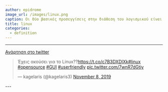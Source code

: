 ```yaml
---
author: epidrome
image_url: /images/linux.png
caption: Οι δύο βασικές προσεγγίσεις στην διάθεση του λογισμικού είναι αυτή του ανοικτού (π.χ., Linux) και του κλειστού κώδικα (π.χ., Microsoft Windows), οι οποίες εμφανίζονται ως αντίπαλες, αλλά σε κάποιες περιπτώσεις μπορούν να λειτουργούν και συμπληρωματικά όπως στην περίπτωση του λογισμικού Apache. Το πιο ενδιαφέρον όμως είναι ότι μια συλλογική προσπάθεια όπως το Linux που δεν έχει στόχο το κέρδος, μπορεί και παράγει ένα αποτέλεσμα εφάμιλλο των εμπορικών.
title: linux
categories:
  - definition
---
```

---
[Ανάρτηση στο twitter](https://twitter.com/kagelaris3/status/1192928238240194563?s=20)
  
<blockquote class="twitter-tweet"><p lang="el" dir="ltr">Έχεις ακούσει για το Linux??<a href="https://t.co/c7B3DXDlXk">https://t.co/c7B3DXDlXk</a><a href="https://twitter.com/hashtag/linux?src=hash&amp;ref_src=twsrc%5Etfw">#linux</a> <a href="https://twitter.com/hashtag/opensource?src=hash&amp;ref_src=twsrc%5Etfw">#opensource</a> <a href="https://twitter.com/hashtag/GUI?src=hash&amp;ref_src=twsrc%5Etfw">#GUI</a> <a href="https://twitter.com/hashtag/userfriendly?src=hash&amp;ref_src=twsrc%5Etfw">#userfriendly</a> <a href="https://t.co/7wnR7dGtiy">pic.twitter.com/7wnR7dGtiy</a></p>&mdash; kagelaris (@kagelaris3) <a href="https://twitter.com/kagelaris3/status/1192928238240194563?ref_src=twsrc%5Etfw">November 8, 2019</a></blockquote> <script async src="https://platform.twitter.com/widgets.js" charset="utf-8"></script> 
---
